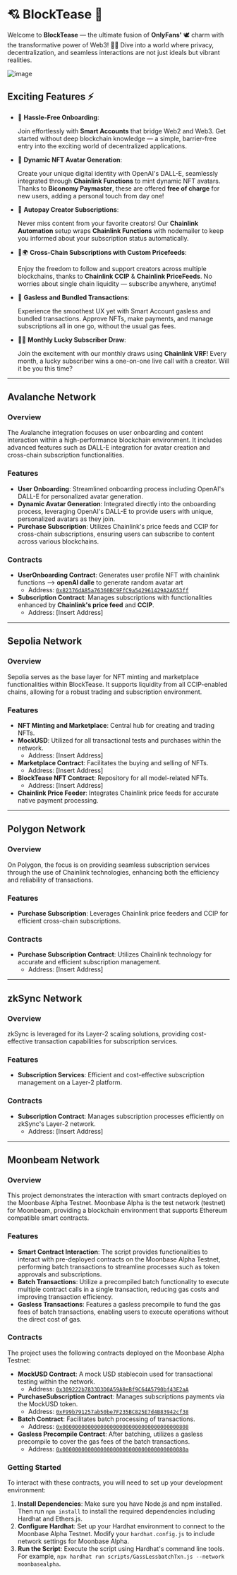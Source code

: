 # 💘 BlockTease 💌
Welcome to **BlockTease** — the ultimate fusion of **OnlyFans'** 🕊 charm with the transformative power of Web3! 🚀🌐 Dive into a world where privacy, decentralization, and seamless interactions are not just ideals but vibrant realities.

![image](https://github.com/BlockTease-BlockMagic/Backend/assets/40585900/d2d92f52-068d-4861-ae21-95a7a74fed89)

## Exciting Features ⚡

- 🚀 **Hassle-Free Onboarding**: 

  Join effortlessly with **Smart Accounts** that bridge Web2 and Web3. Get started without deep blockchain knowledge — a simple, barrier-free entry into the exciting world of decentralized        applications. 

- 🎨 **Dynamic NFT Avatar Generation**: 

    Create your unique digital identity with OpenAI's DALL-E, seamlessly integrated through **Chainlink Functions** to mint dynamic NFT avatars. Thanks to **Biconomy Paymaster**, these are     offered **free of charge** for new users, adding a personal touch from day one! 

- 🔄 **Autopay Creator Subscriptions**: 

    Never miss content from your favorite creators! Our **Chainlink Automation** setup wraps **Chainlink Functions** with nodemailer to keep you informed about your subscription status automatically. 

- 🔗🌍 **Cross-Chain Subscriptions with Custom Pricefeeds**: 

    Enjoy the freedom to follow and support creators across multiple blockchains, thanks to **Chainlink CCIP** & **Chainlink PriceFeeds**. No worries about single chain liquidity — subscribe anywhere, anytime! 

- 💸 **Gasless and Bundled Transactions**: 

    Experience the smoothest UX yet with Smart Account gasless and bundled transactions. Approve NFTs, make payments, and manage subscriptions all in one go, without the usual gas fees. 

-  🎲📞 **Monthly Lucky Subscriber Draw**: 

    Join the excitement with our monthly draws using **Chainlink VRF**! Every month, a lucky subscriber wins a one-on-one live call with a creator. Will it be you this time?
---

## Avalanche Network

### Overview
The Avalanche integration focuses on user onboarding and content interaction within a high-performance blockchain environment. It includes advanced features such as DALL-E integration for avatar creation and cross-chain subscription functionalities.

### Features

- **User Onboarding**: Streamlined onboarding process including OpenAI's DALL-E for personalized avatar generation.
- **Dynamic Avatar Generation**: Integrated directly into the onboarding process, leveraging OpenAI's DALL-E to provide users with unique, personalized avatars as they join.
- **Purchase Subscription**: Utilizes Chainlink's price feeds and CCIP for cross-chain subscriptions, ensuring users can subscribe to content across various blockchains.

### Contracts

- **UserOnboarding Contract**: Generates user profile NFT with chainlink functions --> **openAI dalle** to generate random avatar art
  - Address: [`0x82376dA85a76360BC9FfC9a542961429A2A653ff`](https://testnet.avascan.info/blockchain/all/address/0x82376dA85a76360BC9FfC9a542961429A2A653ff/contract) 
- **Subscription Contract**: Manages subscriptions with functionalities enhanced by **Chainlink's price feed** and **CCIP**.
  - Address: [Insert Address]


---

## Sepolia Network

### Overview
Sepolia serves as the base layer for NFT minting and marketplace functionalities within BlockTease. It supports liquidity from all CCIP-enabled chains, allowing for a robust trading and subscription environment.

### Features

- **NFT Minting and Marketplace**: Central hub for creating and trading NFTs.
- **MockUSD**: Utilized for all transactional tests and purchases within the network.
  - Address: [Insert Address]
- **Marketplace Contract**: Facilitates the buying and selling of NFTs.
  - Address: [Insert Address]
- **BlockTease NFT Contract**: Repository for all model-related NFTs.
  - Address: [Insert Address]
- **Chainlink Price Feeder**: Integrates Chainlink price feeds for accurate native payment processing.

---

## Polygon Network

### Overview
On Polygon, the focus is on providing seamless subscription services through the use of Chainlink technologies, enhancing both the efficiency and reliability of transactions.

### Features

- **Purchase Subscription**: Leverages Chainlink price feeders and CCIP for efficient cross-chain subscriptions.

### Contracts

- **Purchase Subscription Contract**: Utilizes Chainlink technology for accurate and efficient subscription management.
  - Address: [Insert Address]

---

## zkSync Network

### Overview
zkSync is leveraged for its Layer-2 scaling solutions, providing cost-effective transaction capabilities for subscription services.

### Features

- **Subscription Services**: Efficient and cost-effective subscription management on a Layer-2 platform.

### Contracts

- **Subscription Contract**: Manages subscription processes efficiently on zkSync's Layer-2 network.
  - Address: [Insert Address]

---


## Moonbeam Network

### Overview

This project demonstrates the interaction with smart contracts deployed on the Moonbase Alpha Testnet. Moonbase Alpha is the test network (testnet) for Moonbeam, providing a blockchain environment that supports Ethereum compatible smart contracts.

### Features

- **Smart Contract Interaction**: The script provides functionalities to interact with pre-deployed contracts on the Moonbase Alpha Testnet, performing batch transactions to streamline processes such as token approvals and subscriptions.
- **Batch Transactions**: Utilize a precompiled batch functionality to execute multiple contract calls in a single transaction, reducing gas costs and improving transaction efficiency.
- **Gasless Transactions**: Features a gasless precompile to fund the gas fees of batch transactions, enabling users to execute operations without the direct cost of gas.

### Contracts

The project uses the following contracts deployed on the Moonbase Alpha Testnet:

- **MockUSD Contract**: A mock USD stablecoin used for transactional testing within the network.
  - Address: [`0x309222b7833D3D0A59A8eBf9C64A5790bf43E2aA`](https://moonbase.moonscan.io/address/0x309222b7833D3D0A59A8eBf9C64A5790bf43E2aA)
- **PurchaseSubscription Contract**: Manages subscriptions payments via the MockUSD token.
  - Address: [`0xF99b791257ab50be7F235BC825E7d4B83942cf38`](https://moonbase.moonscan.io/address/0xF99b791257ab50be7F235BC825E7d4B83942cf38)
- **Batch Contract**: Facilitates batch processing of transactions.
  - Address: [`0x0000000000000000000000000000000000000808`](https://moonbase.moonscan.io/address/0x0000000000000000000000000000000000000808)
- **Gasless Precompile Contract**: After batching, utilizes a gasless precompile to cover the gas fees of the batch transactions.
  - Address: [`0x000000000000000000000000000000000000080a`](https://moonbase.moonscan.io/address/0x000000000000000000000000000000000000080a)

### Getting Started

To interact with these contracts, you will need to set up your development environment:

1. **Install Dependencies**: Make sure you have Node.js and npm installed. Then run `npm install` to install the required dependencies including Hardhat and Ethers.js.
2. **Configure Hardhat**: Set up your Hardhat environment to connect to the Moonbase Alpha Testnet. Modify your `hardhat.config.js` to include network settings for Moonbase Alpha.
3. **Run the Script**: Execute the script using Hardhat's command line tools. For example, `npx hardhat run scripts/GassLessbatchTxn.js --network moonbasealpha`.
